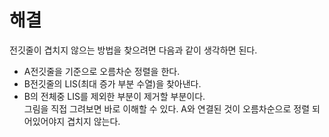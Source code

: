 # 해결
전깃줄이 겹치지 않으는 방법을 찾으려면 다음과 같이 생각하면 된다.
- A전깃줄을 기준으로 오름차순 정렬을 한다.
- B전깃줄의 LIS(최대 증가 부분 수열)을 찾아낸다.
- B의 전체중 LIS를 제외한 부분이 제거할 부분이다.  
그림을 직접 그려보면 바로 이해할 수 있다.
A와 연결된 것이 오름차순으로 정렬 되어있어야지 겹치지 않는다.
